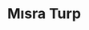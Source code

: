 ---
layout: author
title: Mısra Turp
name: Misra Turp
slug: misra-turp
position: Developer Educator @AssemblyAI
image: /images/authors/misra-turp.png
socials:
  author_page:
    - name: LinkedIn
      url: https://www.linkedin.com/in/misraturp
      icon: /images/icons/linkedin-white.svg
    - name: Twitter
      url: https://twitter.com/misraturp
      icon: /images/icons/twitter-white.svg
  blog_posts:
    - name: LinkedIn
      url: https://www.linkedin.com/in/misraturp
      icon: /images/icons/linkedin-dark.svg
    - name: Twitter
      url: https://twitter.com/misraturp
      icon: /images/icons/twitter-dark.svg
    - name: GitHub
      url: https://github.com/misraturp
      icon: /images/icons/github.svg
---